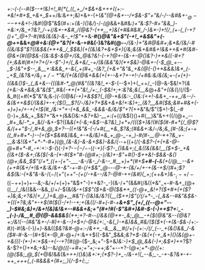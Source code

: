 +:-*(_-(_--#(*_$--+!&)+!_#(*(_((_+_/+$&+&++$+$((+:-*&!+#+$_+&+_$_++/&:&++;&)+&+-(+(_&"(@+&+--/+$&-$"+"&/-/--&#&+-$_@---$++&_+!-/&#(@$"&$(#+:+_(&-)()&/_)-/-_(@_&&+&#&:_)+"&:$?-#+"&&_)-+&:+/&_+?&?_/-+(/&*-*&#_/(@&?-(+*__+)&(+#&#&#_/-)&*-)+!(/_(+-(_(-+?()+"_@+?-#(#&(&(&)-&-_+!$"_++&-__#()_@&"&+$"(-+!_+&$&"+(-@+_+&&+_@_#_+&:(@+"&?(*-_&-+#&(-)&?&#(@--___/(__&-)+"&#_@&#+;&*&/(_&/-#((&/&*$"$?((&$&(+*+&_/_$_$&)(+((&)&?+&+$+)(/&;&$($&+&#_&+!&&++&+_#_(&#-@&+(#(@_$&-((&:&$-&_@+/(&_@&?&!-*(*-*+?_@+-(&-+-@()&?-)+*&((_-#+?(*+;_&&#(#+!+?+(_/+-$"-)+/(_&+&/_-+/(&(&&"&)(*+$&)-@&+-(-$_@_+--_$-)&"+$--_&__+:&&&_+-&(_+(#+_-(&?_(+&+"&"&_+&(@(-()+*&&&)&*_(-_+$_(&?&*+/&$_(+/-*$"&/(*(_&_(@&+&&(+(+--_&+?+-+!-/+#&:&/&(&;+_-(___+(*+)-*((&&()_$-_(_&+&--(((&#-*_@(#&"((&?&!_+-$_-(--$+)+(_++/_-(@-&-$&!+?(_&(+*&:-&+&&;&"&($"_#&(-*+(+"&!_/+:_(-$&!+;+:&?&;&*(__&_@+_&"+((&(_(/(/($-&_#((+#(*$"&"&;&_-)(-_((@&*(-+)+&_$$?(_(@-*&(&:-_()&:(++!-&&+_-++_/&--/-&(&++&$(/(&&)+-+;($()__$?(/-/&)+?+$&+&+&!+:&)+;_(&?__&#($&;&#+#&+(-+)+)+/+-+(+!_$(#_/&:+"+-(+&_&&_-&&&-&/&/$"+?(*++&"&/$"($+!-$(_-#()-)+_&&_+_$&?+"&++_(_&&()&:+*&?+*&)-*__+:(*+((/&$()()+#(__)&"&++((/(@+_--_#+_&/-*_+_&(/-&+-$?((&*_&(+(-&;+_&$--&?&)_)+*+/((($+)&!(#($(#-#+*(/_@$?&/(++"_$-/_#+&_@_$+?--((+!&"&-(_-/+#(__+&_$?&;(#&&+:&/-/&;&_(#-(&;(+-+((_#+#+*-)--(+($+$&#&)&&_+-+&/&)+&_+_@-_-+_)-#(#-__@-*+?&_+-__&:&!(&+"+*-*-#+)(@_(&-&)-&-&+$&)-&&/(--*+((+(/(_-&$?-(+(+&-@-@+#+*-#_-+:+:-$-(_)(_-)+?-$-(-/-$_-(_(-+)(-$?-_()&&+;(_&((&(&&!__($+$-_+&((&+($-&+;(&($(-&-(*-#($+"_#-*(@_#+;-)_/&)+-$"+#()-$++&!-$&&-&()(@+;&&_$$"(/+*_((+-(+"-___-&-/&-_/-&--_#__+)+*(#+$__+#-(-__&(+(/_@__--&+_(+_+#(&+/+!&+&:&/&+-_&"-+-#-(_/_+_$&"_@---@-*-(&/+/+-+(&-+$_/(#+;$?&$(*&:_-(+&"&-_&-/($-/($+"(++"-*(+(/-+&--/&?-@_#-++(&#_)(_+;(*++_&+)&_-$__(-+/-((-+$+)+)+--*&;-*&/+/+(+)+"&$+"-)++&?-_-)(&-/+"(&&#(/&((*&"_+-#-&+_(@+((__/_/&((&&--&&_(/+/-$(&(&-+(*_$$"($+&-@($&*+_((-@+_&!+?($+#_+(_+($?+)&;&;+?&)(+_/_)+&_@+__#&"(-()&)&/&?((__($++_)$"(/(/+*-_-(_&&--#&"&$&-+(((+?&;&"+-+$(#($()-/+!-_-_+;+(&((/-#+(-#-+__&+$"_(+/_((--@+"--_)-$_#&;&)+/_&+!(_&)&!&+--_#_&&_+_&;+"(#+!_#(-$"&#+)&#-$-(-)++$?+:_-_(-)-/&__#_@(@-&&$&__$(*+;+?-#--(/&&(@+*-_&;_@__-+($(@&"&--(_@&?+:_/&!(--_(#&"&+-/-#_)+-&--)+$+/-@&(+:_-&(_)-*&)&&_#&/($($+(-*(&-$&*-/+:-#_)_(-#(&-(-)_)+)-_&&((_$&?&#-@+:-/&++_-&__&__#(/+(-(+:-/(/_(--_+(&()&&_/-&($_#-#-&--(#+$(*-@_#-@+/+:&++$((-$&"_$&*&;&?+$-(&(+(-+_&+)()(&(@+-+&(((-(*-)+:+$&-_+_(--+?(#(@-*($-_&;+"-$+&_)&:-)+$_@_&&(-)+;&$+)+_+?$?&-$?+(_)+*&;_+&)--&/_@(((-+#+;+"+;-++;&"_+_--_+?-(_@+;+*-@((+:(@($&;_@_$(+_@&!&*&*(&+++/()_&_)_&+:+;(*$?-)+_-/&-+!(_--&;_-_-+-&?&*-+-++_+++(_(-#&&&+(#+;_)(/-$+(_:_:
